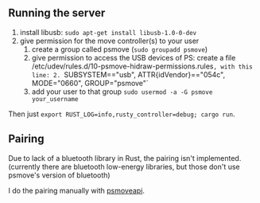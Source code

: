 ## Running the server

1. install libusb: `sudo apt-get install libusb-1.0-0-dev`
2. give permission for the move controller(s) to your user
   1. create a group called psmove (`sudo groupadd psmove`)
   2. give permission to access the USB devices of PS: create a file
      /etc/udev/rules.d/10-psmove-hidraw-permissions.rules`, with this line:
      2. `SUBSYSTEM=="usb", ATTR{idVendor}=="054c", MODE="0660", GROUP="psmove"`
   3. add your user to that group `sudo usermod -a -G psmove your_username`

Then just `export RUST_LOG=info,rusty_controller=debug; cargo run`.

## Pairing

Due to lack of a bluetooth library in Rust, the pairing isn't implemented. (currently there are bluetooth low-energy
libraries, but those don't use psmove's version of bluetooth)

I do the pairing manually with [psmoveapi](https://github.com/thp/psmoveapi/releases).
